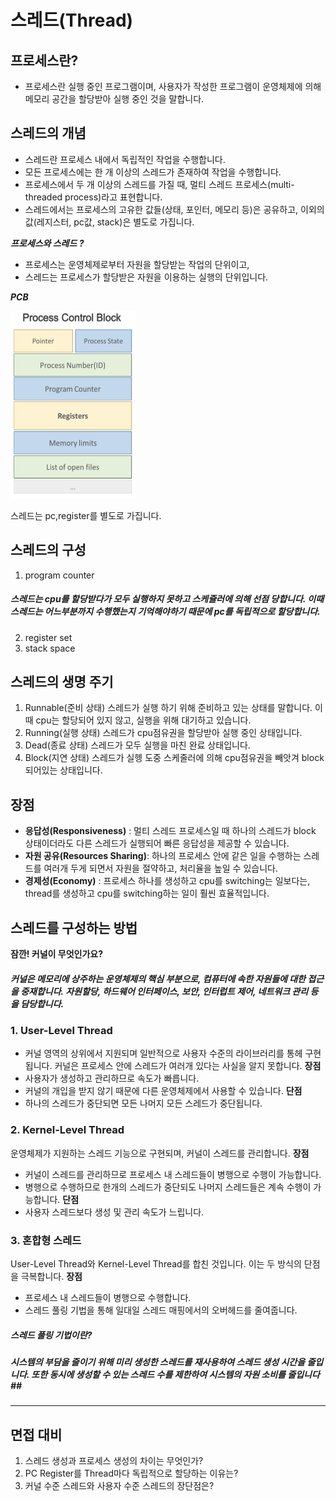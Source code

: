 # 스레드(Thread)

## 프로세스란? 
- 프로세스란 실행 중인 프로그램이며, 사용자가 작성한 프로그램이 운영체제에 의해 메모리 공간을 할당받아 실행 중인 것을 말합니다. 

## 스레드의 개념
- 스레드란 프로세스 내에서 독립적인 작업을 수행합니다.
- 모든 프로세스에는 한 개 이상의 스레드가 존재하여 작업을 수행합니다.
- 프로세스에서 두 개 이상의 스레드를 가질 때, 멀티 스레드 프로세스(multi-threaded process)라고 표현합니다.
- 스레드에서는 프로세스의 고유한 값들(상태, 포인터, 메모리 등)은 공유하고, 이외의 값(레지스터, pc값, stack)은 별도로 가집니다.

***프로세스와 스레드 ?***
- 프로세스는 운영체제로부터 자원을 할당받는 작업의 단위이고,
- 스레드는 프로세스가 할당받은 자원을 이용하는 실행의 단위입니다. 

***PCB***

<img src = "./images/Thread/process_control_block.png" width="200" height="300">

스레드는 pc,register를 별도로 가집니다.  

## 스레드의 구성
1. program counter
##### 스레드는 cpu를 할당받다가 모두 실행하지 못하고 스케쥴러에 의해 선점 당합니다. 이때 스레드는 어느부분까지 수행했는지 기억해야하기 때문에 pc를 독립적으로 할당합니다.
2. register set
3. stack space

## 스레드의 생명 주기
1. Runnable(준비 상태)
스레드가 실행 하기 위해 준비하고 있는 상태를 말합니다. 이때 cpu는 할당되어 있지 않고, 실행을 위해 대기하고 있습니다.
2. Running(실행 상태)
스레드가 cpu점유권을 할당받아 실행 중인 상태입니다.
3. Dead(종료 상태)
스레드가 모두 실행을 마친 완료 상태입니다. 
4. Block(지연 상태)
스레드가 실헹 도중 스케줄러에 의해 cpu점유권을 빼앗겨 block되어있는 상태입니다. 


## 장점
- **응답성(Responsiveness)** : 멀티 스레드 프로세스일 때 하나의 스레드가 block 상태이더라도 다른 스레드가 실행되어 빠른 응답성을 제공할 수 있습니다.
- **자원 공유(Resources Sharing)**: 하나의 프로세스 안에 같은 일을 수행하는 스레드를 여러개 두게 되면서 자원을 절약하고, 처리율을 높일 수 있습니다.
- **경제성(Economy)** : 프로세스 하나를 생성하고 cpu를 switching는 일보다는, thread를 생성하고 cpu를 switching하는 일이 훨씬 효율적입니다.

## 스레드를 구성하는 방법

**잠깐! 커널이 무엇인가요?**
##### 커널은 메모리에 상주하는 운영체제의 핵심 부분으로, 컴퓨터에 속한 자원들에 대한 접근을 중재합니다. 자원할당, 하드웨어 인터페이스, 보안, 인터럽트 제어, 네트워크 관리 등을 담당합니다.


### 1. User-Level Thread
- 커널 영역의 상위에서 지원되며 일반적으로 사용자 수준의 라이브러리를 통헤 구현됩니다. 커널은 프로세스 안에 스레드가 여러개 있다는 사실을 알지 못합니다.
**장점**
- 사용자가 생성하고 관리하므로 속도가 빠릅니다. 
- 커널의 개입을 받지 않기 때문에 다른 운영체제에서 사용할 수 있습니다.
**단점**
- 하나의 스레드가 중단되면 모든 나머지 모든 스레드가 중단됩니다.

### 2. Kernel-Level Thread
운영체제가 지원하는 스레드 기능으로 구현되며, 커널이 스레드를 관리합니다.
**장점**
- 커널이 스레드를 관리하므로 프로세스 내 스레드들이 병행으로 수행이 가능합니다.
- 병행으로 수행하므로 한개의 스레드가 중단되도 나머지 스레드들은 계속 수행이 가능합니다.
**단점**
- 사용자 스레드보다 생성 및 관리 속도가 느립니다.

### 3. 혼합형 스레드 
User-Level Thread와 Kernel-Level Thread를 합친 것입니다. 이는 두 방식의 단점을 극복합니다.
**장점**
- 프로세스 내 스레드들이 병행으로 수행합니다.
- 스레드 풀링 기법을 통해 일대일 스레드 매핑에서의 오버헤드를 줄여줍니다.

##### 스레드 풀링 기법이란?
##### 시스템의 부담을 줄이기 위해 미리 생성한 스레드를 재사용하여 스레드 생성 시간을 줄입니다. 또한 동시에 생성할 수 있는 스레드 수를 제한하여 시스템의 자원 소비를 줄입니다##

----   

## 면접 대비
1. 스레드 생성과 프로세스 생성의 차이는 무엇인가? 
2. PC Register를 Thread마다 독립적으로 할당하는 이유는?
3. 커널 수준 스레드와 사용자 수준 스레드의 장단점은? 

